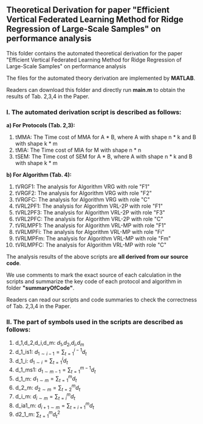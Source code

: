 
## Theoretical Derivation for paper "Efficient Vertical Federated Learning Method for Ridge Regression of Large-Scale Samples" on performance analysis

This folder contains the automated theoretical derivation for the paper "Efficient Vertical Federated Learning Method for Ridge Regression of Large-Scale Samples" on performance analysis

The files for the automated theory derivation are implemented by **MATLAB**.

Readers can download this folder and directly run **main.m** to obtain the results of Tab. 2,3,4 in the Paper.

### I. The automated derivation script is described as follows:

**a) For Protocols (Tab. 2,3):**
1. tMMA: The Time cost of MMA for A * B, where A with shape n * k and B with shape k * m
2. tMIA: The Time cost of MIA for M with shape n * n
3. tSEM: The Time cost of SEM for A * B, where A with shape n * k and B with shape k * m

**b) For Algorithm (Tab. 4):**
1. tVRGF1: The analysis for Algorithm VRG with role "F1"
2. tVRGF2: The analysis for Algorithm VRG with role "F2"
3. tVRGFC: The analysis for Algorithm VRG with role "C"
4. tVRL2PF1:  The analysis for Algorithm VRL-2P with role "F1"
5. tVRL2PF3:  The analysis for Algorithm VRL-2P with role "F3"
6. tVRL2PFC:  The analysis for Algorithm VRL-2P with role "C"
7. tVRLMPF1:  The analysis for Algorithm VRL-MP with role "F1"
8. tVRLMPFi:  The analysis for Algorithm VRL-MP with role "Fi"
9. tVRLMPFm:  The analysis for Algorithm VRL-MP with role "Fm"
10. tVRLMPFC:  The analysis for Algorithm VRL-MP with role "C"

The analysis results of the above scripts are **all derived from our source code**.

We use comments to mark the exact source of each calculation in the scripts and summarize the key code of each protocol and algorithm in folder **"summaryOfCode"**.

Readers can read our scripts and code summaries to check the correctness of Tab. 2,3,4 in the Paper.

### II. The part of symbols used in the scripts are described as follows:

1. d_1,d_2,d_i,d_m: $d_1$,$d_2$,$d_i$,$d_m$
2. d_1_is1: $d_{1 \sim i-1}=\sum\nolimits_{t=1}^{i-1}{{{d}_{t}}}$
3. d_1_i: $d_{1 \sim i}=\sum\nolimits_{t=1}^{i}{{{d}_{t}}}$
4. d_1_ms1: $d_{1 \sim m-1}=\sum\nolimits_{t=1}^{m-1}{{{d}_{t}}}$
5. d_1_m: $d_{1 \sim m}=\sum\nolimits_{t=1}^{m}{{{d}_{t}}}$
6. d_2_m: $d_{2 \sim m}=\sum\nolimits_{t=2}^{m}{{{d}_{t}}}$
7. d_i_m: $d_{i \sim m}=\sum\nolimits_{t=i}^{m}{{{d}_{t}}}$
8. d_ia1_m: $d_{i+1 \sim m}=\sum\nolimits_{t=i+1}^{m}{{{d}_{t}}}$
9. d2_1_m: $\sum\nolimits_{t=1}^{m}{{{d}^2_{t}}}$
